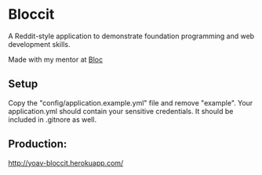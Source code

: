# Bloccit

A Reddit-style application to demonstrate foundation programming and web development skills.

Made with my mentor at [Bloc](http://bloc.io)

## Setup
Copy the "config/application.example.yml" file and remove "example". Your application.yml should contain your sensitive credentials. It should be included in .gitnore as well.

## Production:

http://yoav-bloccit.herokuapp.com/
